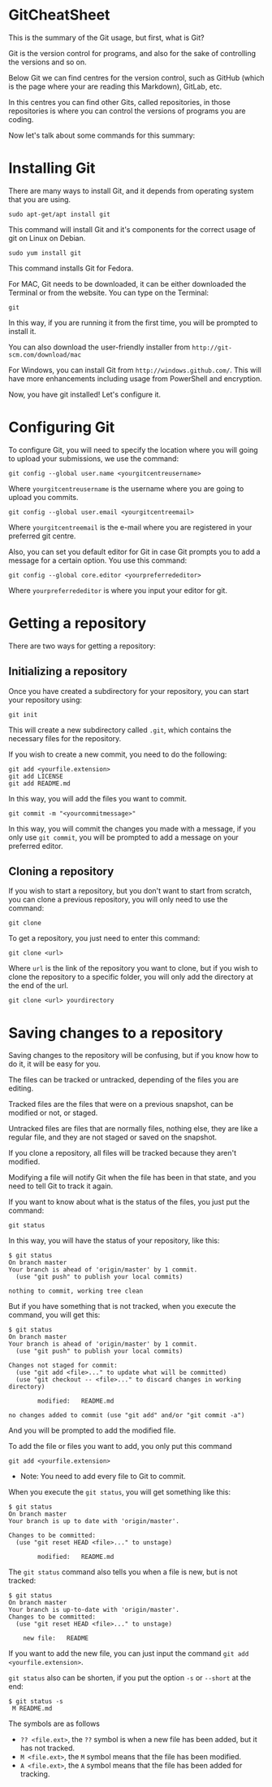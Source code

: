 # GitCheatSheet

This is the summary of the Git usage, but first, what is Git?

Git is the version control for programs, and also for the sake of controlling the versions and so on.

Below Git we can find centres for the version control, such as GitHub (which is the page where your are reading this Markdown), GitLab, etc.

In this centres you can find other Gits, called repositories, in those repositories is where you can control the versions of programs you are coding.

Now let's talk about some commands for this summary:

# Installing Git

There are many ways to install Git, and it depends from operating system that you are using.

```
sudo apt-get/apt install git
```
This command will install Git and it's components for the correct usage of git on Linux on Debian.

```
sudo yum install git
```
This command installs Git for Fedora.

For MAC, Git needs to be downloaded, it can be either downloaded the Terminal or from the website.
You can type on the Terminal:
```
git
```
In this way, if you are running it from the first time, you will be prompted to install it.

You can also download the user-friendly installer from ```http://git-scm.com/download/mac```

For Windows, you can install Git from ```http://windows.github.com/```. This will have more enhancements including usage from PowerShell and encryption.

Now, you have git installed! Let's configure it.


# Configuring Git

To configure Git, you will need to specify the location where you will going to upload your submissions, we use the command:

```
git config --global user.name <yourgitcentreusername>
```
Where ```yourgitcentreusername``` is the username where you are going to upload you commits.

```
git config --global user.email <yourgitcentreemail>
```
Where ```yourgitcentreemail``` is the e-mail where you are registered in your preferred git centre.

Also, you can set you default editor for Git in case Git prompts you to add a message for a certain option. You use this command:

```
git config --global core.editor <yourpreferrededitor>
```

Where ```yourpreferrededitor``` is where you input your editor for git.

# Getting a repository

There are two ways for getting a repository:

## Initializing a repository

Once you have created a subdirectory for your repository, you can start your repository using:

```
git init
```

This will create a new subdirectory called ```.git```, which contains the necessary files for the repository.

If you wish to create a new commit, you need to do the following:

```
git add <yourfile.extension>
git add LICENSE
git add README.md
```
In this way, you will add the files you want to commit.

```
git commit -m "<yourcommitmessage>"
```
In this way, you will commit the changes you made with a message, if you only use ```git commit```, you will be prompted to add a message on your preferred editor.

## Cloning a repository

If you wish to start a repository, but you don't want to start from scratch, you can clone a previous repository, you will only need to use the command:

```
git clone
```
To get a repository, you just need to enter this command:

```
git clone <url>
```

Where ```url``` is the link of the repository you want to clone, but if you wish to clone the repository to a specific folder, you will only add the directory at the end of the url.

```
git clone <url> yourdirectory
```

# Saving changes to a repository

Saving changes to the repository will be confusing, but if you know how to do it, it will be easy for you.

The files can be tracked or untracked, depending of the files you are editing.

Tracked files are the files that were on a previous snapshot, can be modified or not, or staged.

Untracked files are files that are normally files, nothing else, they are like a regular file, and they are not staged or saved on the snapshot.


If you clone a repository, all files will be tracked because they aren't modified.

Modifying a file will notify Git when the file has been in that state, and you need to tell Git to track it again.

If you want to know about what is the status of the files, you just put the command:
```
git status
```
In this way, you will have the status of your repository, like this:

```
$ git status
On branch master
Your branch is ahead of 'origin/master' by 1 commit.
  (use "git push" to publish your local commits)

nothing to commit, working tree clean
```

But if you have something that is not tracked, when you execute the command, you will get this:

```
$ git status
On branch master
Your branch is ahead of 'origin/master' by 1 commit.
  (use "git push" to publish your local commits)

Changes not staged for commit:
  (use "git add <file>..." to update what will be committed)
  (use "git checkout -- <file>..." to discard changes in working directory)

        modified:   README.md

no changes added to commit (use "git add" and/or "git commit -a")
```

And you will be prompted to add the modified file.

To add the file or files you want to add, you only put this command

```
git add <yourfile.extension>
```
- Note: You need to add every file to Git to commit.

When you execute the ```git status```, you will get something like this:

```
$ git status
On branch master
Your branch is up to date with 'origin/master'.

Changes to be committed:
  (use "git reset HEAD <file>..." to unstage)

        modified:   README.md

```

The ```git status``` command also tells you when a file is new, but is not tracked:

```
$ git status
On branch master
Your branch is up-to-date with 'origin/master'.
Changes to be committed:
  (use "git reset HEAD <file>..." to unstage)

    new file:   README

```

If you want to add the new file, you can just input the command ```git add <yourfile.extension>```.

```git status``` also can be shorten, if you put the option ```-s``` or ```--short``` at the end:

```
$ git status -s
 M README.md
```

The symbols are as follows

* ```?? <file.ext>```, the ```??``` symbol is when a new file has been added, but it has not tracked.
* ```M <file.ext>```, the ```M``` symbol means that the file has been modified.
* ```A <file.ext>```, the ```A``` symbol means that the file has been added for tracking.
